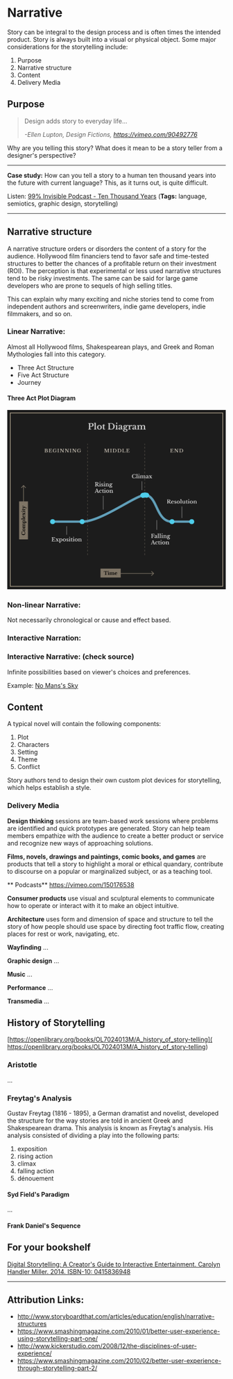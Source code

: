 # Narrative
Story can be integral to the design process and is often times the intended product. Story is always built into a visual or physical object. Some major considerations for the storytelling include:

1. Purpose
2. Narrative structure
3. Content
4. Delivery Media

## Purpose
>Design adds story to everyday life...
>
>*-Ellen Lupton, Design Fictions, https://vimeo.com/90492776*

Why are you telling this story? What does it mean to be a story teller from a designer's perspective?

---

**Case study:** How can you tell a story to a human ten thousand years into the future with current language? This, as it turns out, is quite difficult.

Listen: [99% Invisible Podcast - Ten Thousand Years](http://99percentinvisible.org/episode/ten-thousand-years/) 
(**Tags:** language, semiotics, graphic design, storytelling)

---

## Narrative structure
A narrative structure orders or disorders the content of a story for the audience. Hollywood film financiers tend to favor safe and time-tested structures to better the chances of a profitable return on their investment (ROI). The perception is that experimental or less used narrative structures tend to be risky investments. The same can be said for large game developers who are prone to sequels of high selling titles.

This can explain why many exciting and niche stories tend to come from independent authors and screenwriters, indie game developers, indie filmmakers, and so on.

### Linear Narrative:
Almost all Hollywood films, Shakespearean plays, and Greek and Roman Mythologies fall into this category.

- Three Act Structure
- Five Act Structure
- Journey

#### Three Act Plot Diagram

![](plot_diagram_reverse2.png)

### Non-linear Narrative:
Not necessarily chronological or cause and effect based.

### Interactive Narration:

### Interactive Narrative: (check source)
Infinite possibilities based on viewer's choices and preferences.

Example: [No Mans's Sky](http://www.no-mans-sky.com/about/)

## Content
A typical novel will contain the following components:

1. Plot
2. Characters
3. Setting
4. Theme
5. Conflict

Story authors tend to design their own custom plot devices for storytelling, which helps establish a style. 

### Delivery Media

**Design thinking** sessions are team-based work sessions where problems are identified and quick prototypes are generated. Story can help team members empathize with the audience to create a better product or service and recognize new ways of approaching solutions.

**Films, novels, drawings and paintings, comic books, and games** are products that tell a story to highlight a moral or ethical quandary, contribute to discourse on a popular or marginalized subject, or as a teaching tool. 

** Podcasts**
https://vimeo.com/150176538

**Consumer products** use visual and sculptural elements to communicate how to operate or interact with it to make an object intuitive.

**Architecture** uses form and dimension of space and structure to tell the story of how people should use space by directing foot traffic flow, creating places for rest or work, navigating, etc.

**Wayfinding** ...

**Graphic design** ...

**Music** ...

**Performance** ...

**Transmedia** ...

## History of Storytelling
[https://openlibrary.org/books/OL7024013M/A_history_of_story-telling]( https://openlibrary.org/books/OL7024013M/A_history_of_story-telling)

### Aristotle
...

### Freytag's Analysis

Gustav Freytag (1816 - 1895), a German dramatist and novelist, developed the structure for the way stories are told in ancient Greek and Shakespearean drama. This analysis is known as Freytag's analysis. His analysis consisted of dividing a play into the following parts:

1. exposition
2. rising action
3. climax
4. falling action
5. dénouement

#### Syd Field's Paradigm
...

#### Frank Daniel's Sequence


## For your bookshelf
[Digital Storytelling: A Creator's Guide to Interactive Entertainment. Carolyn Handler Miller. 2014. ISBN-10: 0415836948](http://www.amazon.com/Digital-Storytelling-creators-interactive-entertainment/dp/0415836948)


---


## Attribution Links:
- http://www.storyboardthat.com/articles/education/english/narrative-structures
- https://www.smashingmagazine.com/2010/01/better-user-experience-using-storytelling-part-one/
- http://www.kickerstudio.com/2008/12/the-disciplines-of-user-experience/
- https://www.smashingmagazine.com/2010/02/better-user-experience-through-storytelling-part-2/